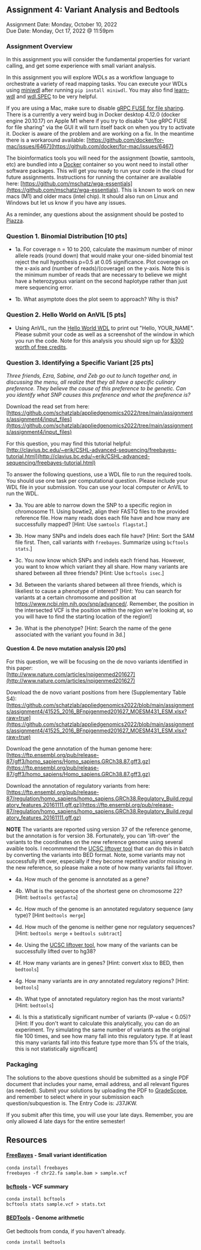 ## Assignment 4: Variant Analysis and Bedtools
Assignment Date: Monday, October 10, 2022 <br>
Due Date: Monday, Oct 17, 2022 @ 11:59pm <br>

### Assignment Overview

In this assignment you will consider the fundamental properties for variant calling, and get some experience with small variant analysis.

In this assignment you will explore WDLs as a workflow language to orchestrate a variety of read mapping tasks. You can execute your WDLs using [miniwdl](https://github.com/chanzuckerberg/miniwdl) after running `pip install miniwdl`. You may also find [learn-wdl](https://github.com/openwdl/learn-wdl) and [wdl.SPEC](https://github.com/openwdl/wdl/blob/main/versions/1.0/SPEC.md) to be very helpful.

If you are using a Mac, make sure to disable [gRPC FUSE for file sharing](https://github.com/chanzuckerberg/miniwdl/issues/145). There is a currently a very weird bug in Docker desktop 4.12.0 (docker engine 20.10.17) on Apple M1 where if you try to disable "Use gRPC FUSE for file sharing" via the GUI it will turn itself back on when you try to activate it. Docker is aware of the problem and are working on a fix. In the meantime there is a workaround available: [https://github.com/docker/for-mac/issues/6467](https://github.com/docker/for-mac/issues/6467)

The bioinformatics tools you will need for the assignment (bowtie, samtools, etc) are bundled into a [Docker](https://www.docker.com) container so you wont need to install other software packages. This will get you ready to run your code in the cloud for future assignments. Instructions for running the container are available here: [https://github.com/mschatz/wga-essentials](https://github.com/mschatz/wga-essentials). This is known to work on new macs (M1) and older macs (intel chip). It should also run on Linux and Windows but let us know if you have any issues.

As a reminder, any questions about the assignment should be posted to [Piazza](https://piazza.com/class/l7dg3c82ftw1d/).


### Question 1. Binomial Distribution [10 pts]

- 1a. For coverage n = 10 to 200, calculate the maximum number of minor allele reads (round down) that would make your one-sided binomial test reject the null hypothesis p=0.5 at 0.05 significance. Plot coverage on the x-axis and (number of reads)/(coverage) on the y-axis. Note this is the minimum number of reads that are necessary to believe we might have a heterozygous variant on the second haplotype rather than just mere sequencing error.

- 1b. What asymptote does the plot seem to approach? Why is this?


### Question 2. Hello World on AnVIL [5 pts]

- Using AnVIL, run the [Hello World WDL](https://github.com/openwdl/learn-wdl/blob/master/1_script_examples/1_hello_worlds/3_hello_input_task/input-task.wdl) to print out "Hello, YOUR_NAME". Please submit your code as well as a screenshot of the window in which you run the code. Note for this analysis you should sign up for [$300 worth of free credits](https://support.terra.bio/hc/en-us/articles/360046295092). 



### Question 3. Identifying a Specific Variant [25 pts]

*Three friends, Ezra, Sabine, and Zeb go out to lunch together and, in discussing the menu, all realize that they all have a specific culinary preference. They believe the cause of this preference to be genetic. Can you identify what SNP causes this preference and what the preference is?*

Download the read set from here: [https://github.com/schatzlab/appliedgenomics2022/tree/main/assignments/assignment4/input_files](https://github.com/schatzlab/appliedgenomics2022/tree/main/assignments/assignment4/input_files)

For this question, you may find this tutorial helpful: [http://clavius.bc.edu/~erik/CSHL-advanced-sequencing/freebayes-tutorial.html](http://clavius.bc.edu/~erik/CSHL-advanced-sequencing/freebayes-tutorial.html)

To answer the following questions, use a WDL file to run the required tools. You should use one task per computational question. Please include your WDL file in your submission. You can use your local computer or AnVIL to run the WDL.

- 3a. You are able to narrow down the SNP to a specific region in chromosome 11. Using bowtie2, align their FASTQ files to the provided reference file. How many reads does each file have and how many are successfully mapped? [Hint: Use `samtools flagstat`.] 

- 3b. How many SNPs and indels does each file have? [Hint: Sort the SAM file first. Then, call variants with `freebayes`. Summarize using `bcftools stats`.]

- 3c. You now know which SNPs and indels each friend has. However, you want to know which variant they all share. How many variants are shared between all three friends? [Hint: Use `bcftools isec`.]

- 3d. Between the variants shared between all three friends, which is likeliest to cause a phenotype of interest? [Hint: You can search for variants at a certain chromosome and position at https://www.ncbi.nlm.nih.gov/snp/advanced/. Remember, the position in the intersected VCF is the position within the region we're looking at, so you will have to find the starting location of the region!]

- 3e. What is the phenotype? [Hint: Search the name of the gene associated with the variant you found in 3d.]



#### Question 4. De novo mutation analysis [20 pts]

For this question, we will be focusing on the de novo variants identified in this paper:<br>
[http://www.nature.com/articles/npjgenmed201627](http://www.nature.com/articles/npjgenmed201627)

Download the de novo variant positions from here (Supplementary Table S4):<br>
[https://github.com/schatzlab/appliedgenomics2022/blob/main/assignments/assignment4/41525_2016_BFnpjgenmed201627_MOESM431_ESM.xlsx?raw=true](https://github.com/schatzlab/appliedgenomics2022/blob/main/assignments/assignment4/41525_2016_BFnpjgenmed201627_MOESM431_ESM.xlsx?raw=true)

Download the gene annotation of the human genome here: <br>
[https://ftp.ensembl.org/pub/release-87/gff3/homo_sapiens/Homo_sapiens.GRCh38.87.gff3.gz](https://ftp.ensembl.org/pub/release-87/gff3/homo_sapiens/Homo_sapiens.GRCh38.87.gff3.gz)

Download the annotation of regulatory variants from here:<br>
[https://ftp.ensembl.org/pub/release-87/regulation/homo_sapiens/homo_sapiens.GRCh38.Regulatory_Build.regulatory_features.20161111.gff.gz](https://ftp.ensembl.org/pub/release-87/regulation/homo_sapiens/homo_sapiens.GRCh38.Regulatory_Build.regulatory_features.20161111.gff.gz)

**NOTE** The variants are reported using version 37 of the reference genome, but the annotation is for version 38. Fortunately, you can 'lift-over' the variants to the coordinates on the new reference genome using several avaible tools. I recommmend the [UCSC liftover tool](https://genome.ucsc.edu/cgi-bin/hgLiftOver) that can do this in batch by converting the variants into BED format. Note, some variants may not successfully lift over, especially if they become repetitive and/or missing in the new reference, so please make a note of how many variants fail liftover.

- 4a. How much of the genome is annotated as a gene?

- 4b. What is the sequence of the shortest gene on chromosome 22? [Hint: `bedtools getfasta`]

- 4c. How much of the genome is an annotated regulatory sequence (any type)? [Hint `bedtools merge`]

- 4d. How much of the genome is neither gene nor regulatory sequences? [Hint: `bedtools merge` + `bedtools subtract`]

- 4e. Using the [UCSC liftover tool](https://genome.ucsc.edu/cgi-bin/hgLiftOver), how many of the variants can be successfully lifted over to hg38?

- 4f. How many variants are in genes? [Hint: convert xlsx to BED, then `bedtools`]

- 4g. How many variants are in *any* annotated regulatory regions? [Hint: `bedtools`]

- 4h. What type of annotated regulatory region has the most variants? [Hint: `bedtools`]

- 4i. Is this a statistically significant number of variants (P-value < 0.05)? [Hint: If you don't want to calculate this analytically, you can do an experiment. Try simulating the same number of variants as the original file 100 times, and see how many fall into this regulatory type. If at least this many variants fall into this feature type more than 5% of the trials, this is not statistically significant]


### Packaging

The solutions to the above questions should be submitted as a single PDF document that includes your name, email address, and all relevant figures (as needed). Submit your solutions by uploading the PDF to [GradeScope](https://www.gradescope.com/courses/431817), and remember to select where in your submission each question/subquestion is. The Entry Code is: J37JKW. 

If you submit after this time, you will use your late days. Remember, you are only allowed 4 late days for the entire semester!



## Resources

#### [FreeBayes](https://github.com/ekg/freebayes) - Small variant identification

```
conda install freebayes
freebayes -f chr22.fa sample.bam > sample.vcf
```

#### [bcftools](https://samtools.github.io/bcftools/bcftools.html) - VCF summary

```
conda install bcftools
bcftools stats sample.vcf > stats.txt
```

#### [BEDTools](http://bedtools.readthedocs.io/en/latest/) - Genome arithmetic

Get bedtools from conda, if you haven't already.

```
conda install bedtools
```
